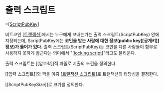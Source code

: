 # 출력 스크립트

=[[ScriptPubKey]]

비트코인 [[트랜잭션]]에서는 누구에게 보내는가는 출력 스크립트(ScriptPubKey) 안에 지정되는데, ScriptPubKey에는 **코인을 받는 사람에 대한 정보(public key[[공개키]] 정보)가 들어가 있다.** 
출력 스크립트(ScriptPubKey)는 코인을 다른 사람들이 함부로 사용하지 못하게 잠근다는 의미에서 "[[locking script]]"라고도 불리운다.

출력 스크립트는 [[암호학]]적 퍼즐로 지출의 조건을 정의한다. 

[[입력 스크립트]]와 짝을 이뤄 [[트랜잭션 스크립트]]로 트랜잭션의 타당성을 결정한다. 

[[ScriptPubKeySize]]로 크기를 정의한다. 

[//begin]: # "Autogenerated link references for markdown compatibility"
[ScriptPubKey]: ScriptPubKey "ScriptPubKey"
[트랜잭션]: 트랜잭션 "트랜잭션"
[locking script]: <locking script> "locking script"
[트랜잭션 스크립트]: <트랜잭션 스크립트> "트랜잭션 스크립트"
[//end]: # "Autogenerated link references"
